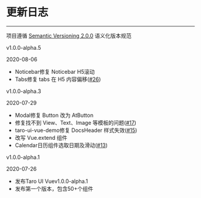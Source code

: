 
# 更新日志

----

项目遵循 [Semantic Versioning 2.0.0](http://semver.org/lang/zh-CN/) 语义化版本规范

<div class="row changelog">
  <div class="at-timeline">
    <div class="at-timeline__item at-timeline__item--last at-timeline__item--custom at-timeline__item--error">
      <div class="at-timeline__tail"></div>
      <div class="at-timeline__dot">
        <i class="icon icon-award"></i>
      </div>
      <div class="at-timeline__content">
        <p class="head">v1.0.0-alpha.5</p>
        <p class="time">
          <span>2020-08-06</span>
        </p>
        <ul class="content">
          <li><span>Noticebar</span>修复 Noticebar H5滚动</li>
          <li><span>Tabs</span>修复 tabs 在 H5 内容偏移(<a href="https://github.com/psaren/taro-ui-vue/issues/17">#26</a>)</li>
        </ul>
      </div>
    </div>
    <div class="at-timeline__item at-timeline__item--last at-timeline__item--custom at-timeline__item--error">
      <div class="at-timeline__tail"></div>
      <div class="at-timeline__dot">
        <i class="icon icon-award"></i>
      </div>
      <div class="at-timeline__content">
        <p class="head">v1.0.0-alpha.3</p>
        <p class="time">
          <span>2020-07-29</span>
        </p>
        <ul class="content">
          <li><span>Modal</span>修复 Button 改为 AtButton</li>
          <li>修复找不到 View、Text、Image 等模板的问题(<a href="https://github.com/psaren/taro-ui-vue/issues/17">#17</a>)</li>
          <li><span>taro-ui-vue-demo</span>修复 DocsHeader 样式失效(<a href="https://github.com/psaren/taro-ui-vue/issues/15">#15</a>)</li>
          <li>改写 Vue.extend 组件</li>
          <li><span>Calendar</span>日历组件选取日期及滑动(<a href="https://github.com/psaren/taro-ui-vue/issues/13">#13</a>)</li>
        </ul>
      </div>
    </div>
    <div class="at-timeline__item at-timeline__item--last at-timeline__item--custom at-timeline__item--error">
      <div class="at-timeline__tail"></div>
      <div class="at-timeline__dot">
        <i class="icon icon-award"></i>
      </div>
      <div class="at-timeline__content">
        <p class="head">v1.0.0-alpha.1</p>
        <p class="time">
          <span>2020-07-26</span>
        </p>
        <ul class="content">
          <li>发布<span>Taro UI Vue</span>v1.0.0-alpha.1</li>
          <li>发布第一个版本，包含<span>50+</span>个组件</li>
        </ul>
      </div>
    </div>
  </div>
</div>
